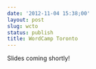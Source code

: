 ```yaml
---
date: '2012-11-04 15:38;00'
layout: post
slug: wcto
status: publish
title: WordCamp Toronto
---
```


Slides coming shortly!
